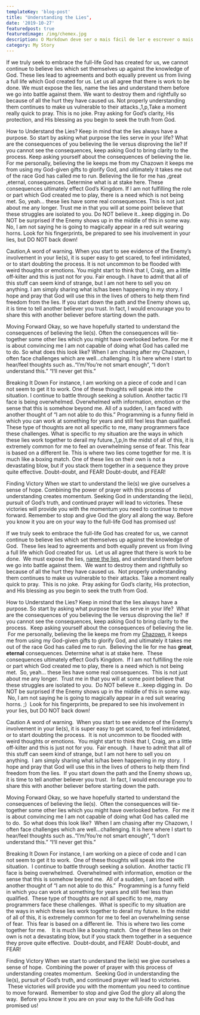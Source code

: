 ```yaml
---
templateKey: 'blog-post'
title: "Understanding the Lies",
date: '2019-10-27'
featuredpost: true
featuredimage: /img/chemex.jpg
description: O Markdown deve ser o mais fácil de ler e escrever o mais possível.
category: My Story
---
```


If we truly seek to embrace the full-life God has created for us, we cannot continue to believe lies which set themselves up against the knowledge of God. These lies lead to agreements and both equally prevent us from living a full life which God created for us. Let us all agree that there is work to be done. We must expose the lies, name the lies and understand them before we go into battle against them. We want to destroy them and rightfully so because of all the hurt they have caused us. Not properly understanding them continues to make us vulnerable to their attacks.,1,p,Take a moment really quick to pray. This is no joke. Pray asking for God’s clarity, His protection, and His blessing as you begin to seek the truth from God.

How to Understand the Lies?
Keep in mind that the lies always have a purpose. So start by asking what purpose the lies serve in your life? What are the consequences of you believing the lie versus disproving the lie? If you cannot see the consequences, keep asking God to bring clarity to the process. Keep asking yourself about the consequences of believing the lie. For me personally, believing the lie keeps me from my Chazown it keeps me from using my God-given gifts to glorify God, and ultimately it takes me out of the race God has called me to run. Believing the lie for me has ,great ,eternal, consequences. Determine what is at stake here. These consequences ultimately effect God’s Kingdom. If I am not fulfilling the role or part which God created me to play, there is a need which is not being met. So, yeah… these lies have some real consequences. This is not just about me any longer. Trust me in that you will at some point believe that these struggles are isolated to you. Do NOT believe it…keep digging in. Do NOT be surprised if the Enemy shows up in the middle of this in some way. No, I am not saying he is going to magically appear in a red suit wearing horns. Look for his fingerprints, be prepared to see his involvement in your lies, but DO NOT back down!

Caution,A word of warning. When you start to see evidence of the Enemy’s involvement in your lie(s), it is super easy to get scared, to feel intimidated, or to start doubting the process. It is not uncommon to be flooded with weird thoughts or emotions. You might start to think that I, Craig, am a little off-kilter and this is just not for you. Fair enough. I have to admit that all of this stuff can seem kind of strange, but I am not here to sell you on anything. I am simply sharing what is/has been happening in my story. I hope and pray that God will use this in the lives of others to help them find freedom from the lies. If you start down the path and the Enemy shows up, it is time to tell another believer you trust. In fact, I would encourage you to share this with another believer before starting down the path.

Moving Forward
Okay, so we have hopefully started to understand the consequences of believing the lie(s). Often the consequences will tie-together some other lies which you might have overlooked before. For me it is about convincing me I am not capable of doing what God has called me to do. So what does this look like? When I am chasing after my Chazown, I often face challenges which are well…challenging. It is here where I start to hear/feel thoughts such as..“I’m/You’re not smart enough”, “I don’t understand this.” “I‘ll never get this.”

Breaking It Down
For instance, I am working on a piece of code and I can not seem to get it to work. One of these thoughts will speak into the situation. I continue to battle through seeking a solution. Another tactic I’ll face is being overwhelmed. Overwhelmed with information, emotion or the sense that this is somehow beyond me. All of a sudden, I am faced with another thought of “I am not able to do this.” Programming is a funny field in which you can work at something for years and still feel less than qualified. These type of thoughts are not all specific to me, many programmers face these challenges. What is specific to my situation are the ways in which these lies work together to derail my future.,1,p,In the midst of all of this, it is extremely common for me to feel an overwhelming sense of fear. This fear is based on a different lie. This is where two lies come together for me. It is much like a boxing match. One of these lies on their own is not a devastating blow, but if you stack them together in a sequence they prove quite effective. Doubt-doubt, and FEAR! Doubt-doubt, and FEAR!

Finding Victory
When we start to understand the lie(s) we give ourselves a sense of hope. Combining the power of prayer with this process of understanding creates momentum. Seeking God in understanding the lie(s), pursuit of God’s truth, and continued prayer will lead to victories. These victories will provide you with the momentum you need to continue to move forward. Remember to stop and give God the glory all along the way. Before you know it you are on your way to the full-life God has promised us!

If we truly seek to embrace the full-life God has created for us, we cannot continue to believe lies which set themselves up against the knowledge of God.  These lies lead to agreements and both equally prevent us from living a full life which God created for us.  Let us all agree that there is work to be done.  We must expose the lies, <a href=/articles/naming-the-lies>name the lies</a>, and understand them before we go into battle against them.  We want to destroy them and rightfully so because of all the hurt they have caused us.  Not properly understanding them continues to make us vulnerable to their attacks. Take a moment really quick to pray.  This is no joke.  Pray asking for God’s clarity, His protection, and His blessing as you begin to seek the truth from God.

How to Understand the Lies?
Keep in mind that the lies always have a purpose. So start by asking what purpose the lies serve in your life?  What are the consequences of you believing the lie versus disproving the lie?  If you cannot see the consequences, keep asking God to bring clarity to the process.  Keep asking yourself about the consequences of believing the lie.  For me personally, believing the lie keeps me from my <a href=https://www.life.church/chazown/>Chazown</a>, it keeps me from using my God-given gifts to glorify God, and ultimately it takes me out of the race God has called me to run.  Believing the lie for me has <strong>great</strong>, <strong>eternal</strong> consequences. Determine what is at stake here.  These consequences ultimately effect God’s Kingdom.  If I am not fulfilling the role or part which God created me to play, there is a need which is not being met.  So, yeah… these lies have some real consequences.  This is not just about me any longer.  Trust me in that you will at some point believe that these struggles are isolated to you.  Do NOT believe it…keep digging in.  Do NOT be surprised if the Enemy shows up in the middle of this in some way.  No, I am not saying he is going to magically appear in a red suit wearing horns. ;)  Look for his fingerprints, be prepared to see his involvement in your lies, but DO NOT back down!

Caution
A word of warning.  When you start to see evidence of the Enemy’s involvement in your lie(s), it is super easy to get scared, to feel intimidated, or to start doubting the process.  It is not uncommon to be flooded with weird thoughts or emotions.  You might start to think that I, Craig, am a little off-kilter and this is just not for you.  Fair enough.  I have to admit that all of this stuff can seem kind of strange, but I am not here to sell you on anything.  I am simply sharing what is/has been happening in my story.  I hope and pray that God will use this in the lives of others to help them find freedom from the lies.  If you start down the path and the Enemy shows up, it is time to tell another believer you trust.  In fact, I would encourage you to share this with another believer before starting down the path.

Moving Forward
Okay, so we have hopefully started to understand the consequences of believing the lie(s).  Often the consequences will tie-together some other lies which you might have overlooked before.  For me it is about convincing me I am not capable of doing what God has called me to do.  So what does this look like?  When I am chasing after my Chazown, I often face challenges which are well…challenging. It is here where I start to hear/feel thoughts such as..“I’m/You’re not smart enough”, “I don’t understand this.” “I‘ll never get this.”

Breaking It Down
For instance, I am working on a piece of code and I can not seem to get it to work.  One of these thoughts will speak into the situation.  I continue to battle through seeking a solution.  Another tactic I’ll face is being overwhelmed.  Overwhelmed with information, emotion or the sense that this is somehow beyond me.  All of a sudden, I am faced with another thought of “I am not able to do this.”  Programming is a funny field in which you can work at something for years and still feel less than qualified.  These type of thoughts are not all specific to me, many programmers face these challenges.  What is specific to my situation are the ways in which these lies work together to derail my future. In the midst of all of this, it is extremely common for me to feel an overwhelming sense of fear.  This fear is based on a different lie.  This is where two lies come together for me.    It is much like a boxing match.  One of these lies on their own is not a devastating blow, but if you stack them together in a sequence they prove quite effective.  Doubt-doubt, and FEAR!  Doubt-doubt, and FEAR!

Finding Victory
When we start to understand the lie(s) we give ourselves a sense of hope.  Combining the power of prayer with this process of understanding creates momentum.  Seeking God in understanding the lie(s), pursuit of God’s truth, and continued prayer will lead to victories.  These victories will provide you with the momentum you need to continue to move forward.  Remember to stop and give God the glory all along the way.  Before you know it you are on your way to the full-life God has promised us!
